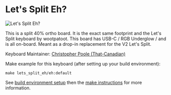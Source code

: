 # Let's Split Eh?

![Let's Split Eh?](https://i.imgur.com/VMQG4qw.jpg?1)

This is a split 40% ortho board. It is the exact same footprint and the Let's Split keyboard by wootpatoot. This board has USB-C / RGB Underglow / and is all on-board. Meant as a drop-in replacement for the V2 Let's Split.

Keyboard Maintainer: [Christopher Poole (That-Canadian)](https://github.com/That-Canadian)  

Make example for this keyboard (after setting up your build environment):

    make lets_split_eh/eh:default

See [build environment setup](https://docs.qmk.fm/#/getting_started_build_tools) then the [make instructions](https://docs.qmk.fm/#/getting_started_make_guide) for more information.